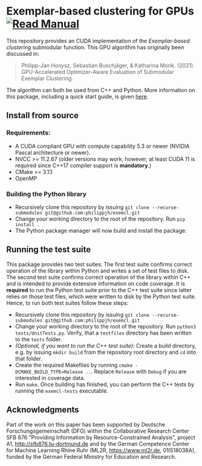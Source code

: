 # Exemplar-based clustering for GPUs [![Read Manual](https://img.shields.io/badge/read-manual-informational)](https://philippjh.github.io/exemcl/)

This repository provides an CUDA implementation of the *Exemplar-based clustering* submodular function. This GPU algorithm has originally been discussed in:

> Philipp-Jan Honysz, Sebastian Buschjäger, & Katharina Morik. (2021). GPU-Accelerated Optimizer-Aware Evaluation of Submodular Exemplar Clustering.

The algorithm can both be used from C++ and Python. More information on this package, including a quick start guide, is
given [here](https://philippjh.github.io/exemcl/).

## Install from source

### Requirements:

- A CUDA compliant GPU with compute capability 5.3 or newer (NVIDIA Pascal architecture or newer).
- NVCC >= 11.2.67 (older versions may work, however, at least CUDA 11 is required since C++17 compiler support is **mandatory**.)
- CMake >= 3.13
- OpenMP

### Building the Python library

- Recursively clone this repository by issuing `git clone --recurse-submodules git@github.com:philippjh/exemcl.git`
- Change your working directory to the root of the repository. Run `pip install .`
- The Python package manager will now build and install the package.

## Running the test suite

This package provides two test suites: The first test suite confirms correct operation of the library within Python and writes a set of test files to disk. The second test suite
confirms correct operation of the library within C++ and is intended to provide extensive information on code coverage. It is **required** to run the Python test suite prior to the
C++ test suite since latter relies on those test files, which were written to disk by the Python test suite. Hence, to run both test suites follow these steps:

- Recursively clone this repository by issuing `git clone --recurse-submodules git@github.com:philippjh/exemcl.git`
- Change your working directory to the root of the repository. Run `python3 tests/UnitTests.py`. Verify, that a `testfiles` directory has been written to the `tests` folder.
- *(Optional, if you want to run the C++ test suite)*: Create a build directory, e.g. by issuing `mkdir build` from the repository root directory and `cd` into that folder.
- Create the required Makefiles by running `cmake -DCMAKE_BUILD_TYPE=Release ..`. Replace `Release` with `Debug` if you are interested in coverage data.
- Run `make`. Once building has finished, you can perform the C++ tests by running the `exemcl-tests` executable.

## Acknowledgments

Part of the work on this paper has been supported by Deutsche Forschungsgemeinschaft (DFG) within the Collaborative Research Center SFB 876 "Providing Information by
Resource-Constrained Analysis", project A1, http://sfb876.tu-dortmund.de and by the German Competence Center for Machine Learning Rhine Ruhr
(ML2R, https://www.ml2r.de, 01IS18038A), funded by the German Federal Ministry for Education and Research.
